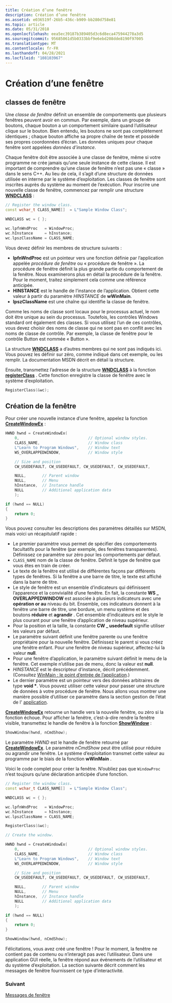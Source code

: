 ```yaml
---
title: Création d’une fenêtre
description: Création d’une fenêtre
ms.assetid: e036519f-26b5-436c-b909-bb280d758e81
ms.topic: article
ms.date: 05/31/2018
ms.openlocfilehash: eea5ec39187b389405d3c6d8eca475944278a3d5
ms.sourcegitcommit: 95685061d5b0333bbf9e6ebd208dde8190f97005
ms.translationtype: MT
ms.contentlocale: fr-FR
ms.lasthandoff: 04/28/2021
ms.locfileid: "108103967"
---
```

# <a name="creating-a-window"></a>Création d’une fenêtre

## <a name="window-classes"></a>classes de fenêtre

Une *classe de fenêtre* définit un ensemble de comportements que plusieurs fenêtres peuvent avoir en commun. Par exemple, dans un groupe de boutons, chaque bouton a un comportement similaire quand l’utilisateur clique sur le bouton. Bien entendu, les boutons ne sont pas complètement identiques ; chaque bouton affiche sa propre chaîne de texte et possède ses propres coordonnées d’écran. Les données uniques pour chaque fenêtre sont appelées *données d’instance*.

Chaque fenêtre doit être associée à une classe de fenêtre, même si votre programme ne crée jamais qu’une seule instance de cette classe. Il est important de comprendre qu’une classe de fenêtre n’est pas une « classe » dans le sens C++. Au lieu de cela, il s’agit d’une structure de données utilisée en interne par le système d’exploitation. Les classes de fenêtre sont inscrites auprès du système au moment de l’exécution. Pour inscrire une nouvelle classe de fenêtre, commencez par remplir une structure [**WNDCLASS**](/windows/win32/api/winuser/ns-winuser-wndclassa) :

```C++
// Register the window class.
const wchar_t CLASS_NAME[]  = L"Sample Window Class";

WNDCLASS wc = { };

wc.lpfnWndProc   = WindowProc;
wc.hInstance     = hInstance;
wc.lpszClassName = CLASS_NAME;
```

Vous devez définir les membres de structure suivants :

- **lpfnWndProc** est un pointeur vers une fonction définie par l’application appelée *procédure de fenêtre* ou « procédure de fenêtre ». La procédure de fenêtre définit la plus grande partie du comportement de la fenêtre. Nous examinerons plus en détail la procédure de la fenêtre. Pour le moment, traitez simplement cela comme une référence anticipée.
- **HINSTANCE** est le handle de l’instance de l’application. Obtient cette valeur à partir du paramètre *HINSTANCE* de **wWinMain**.
- **lpszClassName** est une chaîne qui identifie la classe de fenêtre.

Comme les noms de classe sont locaux pour le processus actuel, le nom doit être unique au sein du processus. Toutefois, les contrôles Windows standard ont également des classes. Si vous utilisez l’un de ces contrôles, vous devez choisir des noms de classe qui ne sont pas en conflit avec les noms de classe de contrôle. Par exemple, la classe de fenêtre pour le contrôle Button est nommée « Button ».

La structure [**WNDCLASS**](/windows/win32/api/winuser/ns-winuser-wndclassa) a d’autres membres qui ne sont pas indiqués ici. Vous pouvez les définir sur zéro, comme indiqué dans cet exemple, ou les remplir. La documentation MSDN décrit en détail la structure.

Ensuite, transmettez l’adresse de la structure [**WNDCLASS**](/windows/win32/api/winuser/ns-winuser-wndclassa) à la fonction [**registerClass**](/windows/desktop/api/winuser/nf-winuser-registerclassa) . Cette fonction enregistre la classe de fenêtre avec le système d’exploitation.

```C++
RegisterClass(&wc);
```

## <a name="creating-the-window"></a>Création de la fenêtre

Pour créer une nouvelle instance d’une fenêtre, appelez la fonction [**CreateWindowEx**](/windows/desktop/api/winuser/nf-winuser-createwindowexa) :

```C++
HWND hwnd = CreateWindowEx(
    0,                              // Optional window styles.
    CLASS_NAME,                     // Window class
    L"Learn to Program Windows",    // Window text
    WS_OVERLAPPEDWINDOW,            // Window style

    // Size and position
    CW_USEDEFAULT, CW_USEDEFAULT, CW_USEDEFAULT, CW_USEDEFAULT,

    NULL,       // Parent window    
    NULL,       // Menu
    hInstance,  // Instance handle
    NULL        // Additional application data
    );

if (hwnd == NULL)
{
    return 0;
}
```

Vous pouvez consulter les descriptions des paramètres détaillés sur MSDN, mais voici un récapitulatif rapide :

- Le premier paramètre vous permet de spécifier des comportements facultatifs pour la fenêtre (par exemple, des fenêtres transparentes). Définissez ce paramètre sur zéro pour les comportements par défaut.
- `CLASS_NAME` nom de la classe de fenêtre. Définit le type de fenêtre que vous êtes en train de créer.
- Le texte de la fenêtre est utilisé de différentes façons par différents types de fenêtres. Si la fenêtre a une barre de titre, le texte est affiché dans la barre de titre.
- Le style de fenêtre est un ensemble d’indicateurs qui définissent l’apparence et la convivialité d’une fenêtre. En fait, la constante **WS \_ OVERLAPPEDWINDOW** est associée à plusieurs indicateurs avec une **opération or au** niveau du bit. Ensemble, ces indicateurs donnent à la fenêtre une barre de titre, une bordure, un menu système et des boutons **réduire** et **agrandir** . Cet ensemble d’indicateurs est le style le plus courant pour une fenêtre d’application de niveau supérieur.
- Pour la position et la taille, la constante **CW \_ usedefault** signifie utiliser les valeurs par défaut.
- Le paramètre suivant définit une fenêtre parente ou une fenêtre propriétaire pour la nouvelle fenêtre. Définissez le parent si vous créez une fenêtre enfant. Pour une fenêtre de niveau supérieur, affectez-lui la valeur **null**.
- Pour une fenêtre d’application, le paramètre suivant définit le menu de la fenêtre. Cet exemple n’utilise pas de menu, donc la valeur est **null**.
- *HINSTANCE* est le descripteur d’instance, décrit précédemment. (Consultez [WinMain : le point d’entrée de l’application](winmain--the-application-entry-point.md).)
- Le dernier paramètre est un pointeur vers des données arbitraires de type **void \***. Vous pouvez utiliser cette valeur pour passer une structure de données à votre procédure de fenêtre. Nous allons vous montrer une manière possible d’utiliser ce paramètre dans la section gestion de l’état de l' [application](managing-application-state-.md).

[**CreateWindowEx**](/windows/desktop/api/winuser/nf-winuser-createwindowexa) retourne un handle vers la nouvelle fenêtre, ou zéro si la fonction échoue. Pour afficher la fenêtre, c’est-à-dire rendre la fenêtre visible, transmettez le handle de fenêtre à la fonction [**ShowWindow**](/windows/desktop/api/winuser/nf-winuser-showwindow) :

```C++
ShowWindow(hwnd, nCmdShow);
```

Le paramètre *HWND* est le handle de fenêtre retourné par [**CreateWindowEx**](/windows/desktop/api/winuser/nf-winuser-createwindowexa). Le paramètre *nCmdShow* peut être utilisé pour réduire ou agrandir une fenêtre. Le système d’exploitation transmet cette valeur au programme par le biais de la fonction **wWinMain** .

Voici le code complet pour créer la fenêtre. N’oubliez pas que `WindowProc` n’est toujours qu’une déclaration anticipée d’une fonction.

```C++
// Register the window class.
const wchar_t CLASS_NAME[]  = L"Sample Window Class";

WNDCLASS wc = { };

wc.lpfnWndProc   = WindowProc;
wc.hInstance     = hInstance;
wc.lpszClassName = CLASS_NAME;

RegisterClass(&wc);

// Create the window.

HWND hwnd = CreateWindowEx(
    0,                              // Optional window styles.
    CLASS_NAME,                     // Window class
    L"Learn to Program Windows",    // Window text
    WS_OVERLAPPEDWINDOW,            // Window style

    // Size and position
    CW_USEDEFAULT, CW_USEDEFAULT, CW_USEDEFAULT, CW_USEDEFAULT,

    NULL,       // Parent window    
    NULL,       // Menu
    hInstance,  // Instance handle
    NULL        // Additional application data
    );

if (hwnd == NULL)
{
    return 0;
}

ShowWindow(hwnd, nCmdShow);
```

Félicitations, vous avez créé une fenêtre ! Pour le moment, la fenêtre ne contient pas de contenu ou n’interagit pas avec l’utilisateur. Dans une application GUI réelle, la fenêtre répond aux événements de l’utilisateur et du système d’exploitation. La section suivante décrit comment les messages de fenêtre fournissent ce type d’interactivité.

### <a name="next"></a>Suivant

[Messages de fenêtre](window-messages.md)
